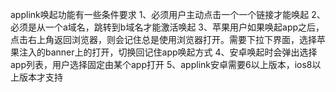 



applink唤起功能有一些条件要求
1、必须用户主动点击一个一个链接才能唤起
2、必须是从一个a域名，跳转到b域名才能激活唤起
3、苹果用户如果唤起app之后，点击右上角返回浏览器，则会记住总是使用浏览器打开。需要下拉下界面，选择苹果注入的banner上的打开，切换回记住app唤起方式
4、安卓唤起时会弹出选择app列表，用户选择固定由某个app打开
5、applink安卓需要6以上版本，ios8以上版本才支持